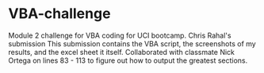 # VBA-challenge
Module 2 challenge for VBA coding for UCI bootcamp. Chris Rahal's submission
This submission contains the VBA script, the screenshots of my results, and the excel sheet it itself.
Collaborated with classmate Nick Ortega on lines 83 - 113 to figure out how to output the greatest sections. 
